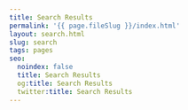```yaml
---
title: Search Results
permalink: '{{ page.fileSlug }}/index.html'
layout: search.html
slug: search
tags: pages
seo:
  noindex: false
  title: Search Results
  og:title: Search Results
  twitter:title: Search Results
---
```



